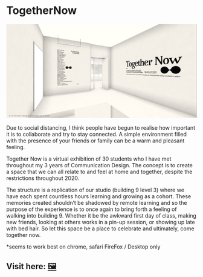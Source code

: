 # TogetherNow

![](Screeny.PNG)

Due to social distancing, I think people have begun to realise how important it is to collaborate and try to stay connected. A simple environment filled with the presence of your friends or family can be a warm and pleasant feeling. 

Together Now is a virtual exhibition of 30 students who I have met throughout my 3 years of Communication Design. The concept is to create a space that we can all relate to and feel at home and together, despite the restrictions throughout 2020. 

The structure is a replication of our studio (building 9 level 3) where we have each spent countless hours learning and growing as a cohort. These memories created shouldn’t be shadowed by remote learning and so the purpose of the experience is to once again to bring forth a feeling of walking into building 9. Whether it be the awkward first day of class, making new friends, looking at others works in a pin-up session, or showing up late with bed hair. So let this space be a place to celebrate and ultimately, come together now. 

*seems to work best on chrome, safari FireFox / Desktop only
## Visit here: [🖼️](https://jamtt.github.io/TogetherNow/) 


